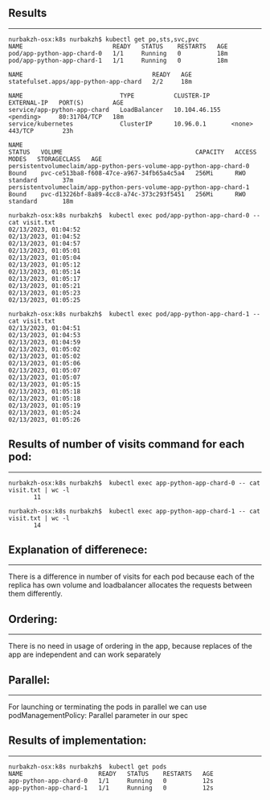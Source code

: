 ## Results
___
```
nurbakzh-osx:k8s nurbakzh$ kubectl get po,sts,svc,pvc
NAME                         READY   STATUS    RESTARTS   AGE
pod/app-python-app-chard-0   1/1     Running   0          18m
pod/app-python-app-chard-1   1/1     Running   0          18m

NAME                                    READY   AGE
statefulset.apps/app-python-app-chard   2/2     18m

NAME                           TYPE           CLUSTER-IP      EXTERNAL-IP   PORT(S)        AGE
service/app-python-app-chard   LoadBalancer   10.104.46.155   <pending>     80:31704/TCP   18m
service/kubernetes             ClusterIP      10.96.0.1       <none>        443/TCP        23h

NAME                                                                  STATUS   VOLUME                                     CAPACITY   ACCESS MODES   STORAGECLASS   AGE
persistentvolumeclaim/app-python-pers-volume-app-python-app-chard-0   Bound    pvc-ce513ba8-f608-47ce-a967-34fb65a4c5a4   256Mi      RWO            standard       37m
persistentvolumeclaim/app-python-pers-volume-app-python-app-chard-1   Bound    pvc-d13226bf-8a89-4cc8-a74c-373c293f5451   256Mi      RWO            standard       18m
```

```
nurbakzh-osx:k8s nurbakzh$  kubectl exec pod/app-python-app-chard-0 -- cat visit.txt
02/13/2023, 01:04:52
02/13/2023, 01:04:52
02/13/2023, 01:04:57
02/13/2023, 01:05:01
02/13/2023, 01:05:04
02/13/2023, 01:05:12
02/13/2023, 01:05:14
02/13/2023, 01:05:17
02/13/2023, 01:05:21
02/13/2023, 01:05:23
02/13/2023, 01:05:25
```

```
nurbakzh-osx:k8s nurbakzh$  kubectl exec pod/app-python-app-chard-1 -- cat visit.txt
02/13/2023, 01:04:51
02/13/2023, 01:04:53
02/13/2023, 01:04:59
02/13/2023, 01:05:02
02/13/2023, 01:05:02
02/13/2023, 01:05:06
02/13/2023, 01:05:07
02/13/2023, 01:05:07
02/13/2023, 01:05:15
02/13/2023, 01:05:18
02/13/2023, 01:05:18
02/13/2023, 01:05:19
02/13/2023, 01:05:24
02/13/2023, 01:05:26
```

## Results of number of visits command for each pod:
___
```
nurbakzh-osx:k8s nurbakzh$  kubectl exec app-python-app-chard-0 -- cat visit.txt | wc -l
       11
```
```
nurbakzh-osx:k8s nurbakzh$  kubectl exec app-python-app-chard-1 -- cat visit.txt | wc -l
       14
```
## Explanation of differenece:
___
There is a difference in number of visits for each pod
because each of the replica has own volume and loadbalancer 
allocates the requests between them differently.

## Ordering:
___
There is no need in usage of ordering in the app,
because replaces of the app are independent and
can work separately
## Parallel:
___
For launching or terminating the pods in parallel
we can use podManagementPolicy: Parallel parameter in our spec

## Results of implementation:
___
```
nurbakzh-osx:k8s nurbakzh$  kubectl get pods
NAME                     READY   STATUS    RESTARTS   AGE
app-python-app-chard-0   1/1     Running   0          12s
app-python-app-chard-1   1/1     Running   0          12s
```